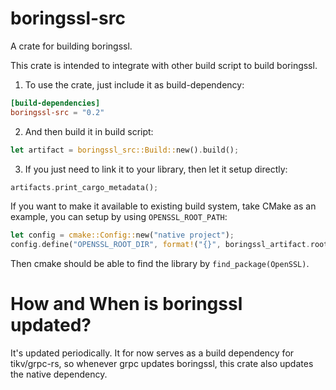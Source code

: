 # boringssl-src
A crate for building boringssl.

This crate is intended to integrate with other build script to build boringssl.

1. To use the crate, just include it as build-dependency:
```toml
[build-dependencies]
boringssl-src = "0.2"
```

2. And then build it in build script:
```rust
let artifact = boringssl_src::Build::new().build();
```

3. If you just need to link it to your library, then let it setup directly:
```rust
artifacts.print_cargo_metadata();
```

If you want to make it available to existing build system, take CMake as an example,
you can setup by using `OPENSSL_ROOT_PATH`:
```rust
let config = cmake::Config::new("native project");
config.define("OPENSSL_ROOT_DIR", format!("{}", boringssl_artifact.root_dir().display()));
```

Then cmake should be able to find the library by `find_package(OpenSSL)`.

# How and When is boringssl updated?

It's updated periodically. It for now serves as a build dependency for tikv/grpc-rs, so
whenever grpc updates boringssl, this crate also updates the native dependency.
